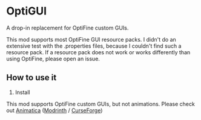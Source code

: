 # OptiGUI

A drop-in replacement for OptiFine custom GUIs.

This mod supports most OptiFine GUI resource packs. I didn't do an extensive test with the .properties files, because I couldn't find such a resource pack.
If a resource pack does not work or works differently than using OptiFine, please open an issue.

## How to use it
1. Install

This mod supports OptiFine custom GUIs, but not animations.
Please check out [Animatica](https://github.com/FoundationGames/Animatica)
([Modrinth](https://modrinth.com/mod/animatica) / [CurseForge](https://www.curseforge.com/minecraft/mc-mods/animatica))
